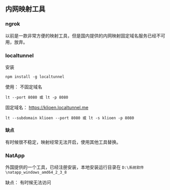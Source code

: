 
## 内网映射工具

### ngrok
以前是一款非常方便的映射工具，但是国内提供的内网映射固定域名服务已经不可用，放弃。

###  localtunnel
安装
```
npm install -g localtunnel
```
使用： 不固定域名
```
lt --port 8080 或 lt -p 8080     
```
固定域名： https://klioen.localtunnel.me
```
lt --subdomain klioen --port 8080 或 lt -s klioen -p 8080
```

#### 缺点
有时候很不稳定，映射经常无法开启，使用其他工具替换。

### NatApp
外国提供的一个工具，已经注册安装，本地安装运行目录在 `D:\系统软件\natapp_windows_amd64_2_3_8`

缺点： 有时候无法访问

